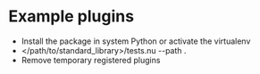 # Example plugins

- Install the package in system Python or activate the virtualenv
- </path/to/standard_library>/tests.nu --path .
- Remove temporary registered plugins
